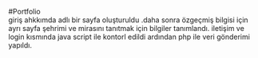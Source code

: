 #Portfolio   
giriş ahkkımda adlı bir sayfa oluşturuldu .daha sonra özgeçmiş bilgisi için ayrı sayfa  şehrimi ve mirasını tanıtmak için bilgiler tanımlandı. iletişim ve login kısmında java script ile kontorl edildi ardından php ile veri gönderimi yapıldı. 
